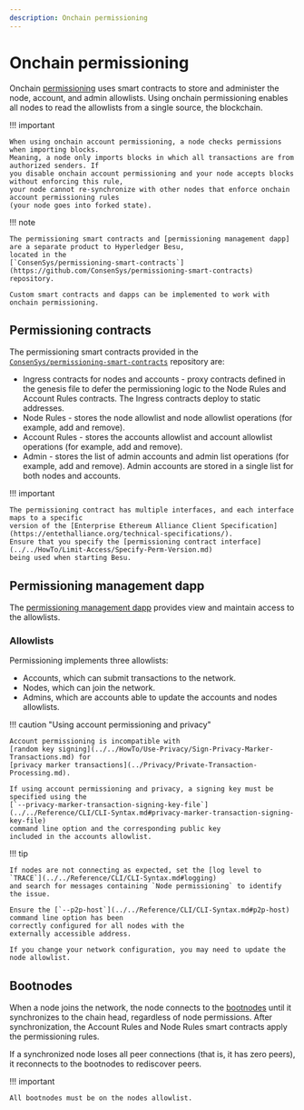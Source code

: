 ```yaml
---
description: Onchain permissioning
---
```


# Onchain permissioning

Onchain [permissioning](index.md) uses smart contracts to store and administer the node, account, and admin
allowlists. Using onchain permissioning enables all nodes to read the allowlists from a single
source, the blockchain.

!!! important

    When using onchain account permissioning, a node checks permissions when importing blocks.
    Meaning, a node only imports blocks in which all transactions are from authorized senders. If
    you disable onchain account permissioning and your node accepts blocks without enforcing this rule,
    your node cannot re-synchronize with other nodes that enforce onchain account permissioning rules
    (your node goes into forked state).

!!! note

    The permissioning smart contracts and [permissioning management dapp] are a separate product to Hyperledger Besu,
    located in the
    [`ConsenSys/permissioning-smart-contracts`](https://github.com/ConsenSys/permissioning-smart-contracts) repository.

    Custom smart contracts and dapps can be implemented to work with onchain permissioning.

## Permissioning contracts

The permissioning smart contracts provided in the
[`ConsenSys/permissioning-smart-contracts`](https://github.com/ConsenSys/permissioning-smart-contracts) repository are:

* Ingress contracts for nodes and accounts - proxy contracts defined in the genesis file to defer
  the permissioning logic to the Node Rules and Account Rules contracts. The Ingress contracts deploy
  to static addresses.
* Node Rules - stores the node allowlist and node allowlist operations (for example, add and
  remove).
* Account Rules - stores the accounts allowlist and account allowlist operations (for example, add
  and remove).
* Admin - stores the list of admin accounts and admin list operations (for example, add and
  remove). Admin accounts are stored in a single list for both nodes and accounts.

!!! important

    The permissioning contract has multiple interfaces, and each interface maps to a specific
    version of the [Enterprise Ethereum Alliance Client Specification](https://entethalliance.org/technical-specifications/).
    Ensure that you specify the [permissioning contract interface](../../HowTo/Limit-Access/Specify-Perm-Version.md)
    being used when starting Besu.

## Permissioning management dapp

The [permissioning management dapp] provides view and maintain access to the allowlists.

### Allowlists

Permissioning implements three allowlists:

* Accounts, which can submit transactions to the network.
* Nodes, which can join the network.
* Admins, which are accounts able to update the accounts and nodes allowlists.

!!! caution "Using account permissioning and privacy"

    Account permissioning is incompatible with
    [random key signing](../../HowTo/Use-Privacy/Sign-Privacy-Marker-Transactions.md) for
    [privacy marker transactions](../Privacy/Private-Transaction-Processing.md).

    If using account permissioning and privacy, a signing key must be specified using the
    [`--privacy-marker-transaction-signing-key-file`](../../Reference/CLI/CLI-Syntax.md#privacy-marker-transaction-signing-key-file)
    command line option and the corresponding public key
    included in the accounts allowlist.

!!! tip

    If nodes are not connecting as expected, set the [log level to `TRACE`](../../Reference/CLI/CLI-Syntax.md#logging)
    and search for messages containing `Node permissioning` to identify the issue.

    Ensure the [`--p2p-host`](../../Reference/CLI/CLI-Syntax.md#p2p-host) command line option has been
    correctly configured for all nodes with the
    externally accessible address.

    If you change your network configuration, you may need to update the node allowlist.

## Bootnodes

When a node joins the network, the node connects to the [bootnodes](../../how-to/connect/bootnodes.md) until it
synchronizes to the chain head, regardless of node permissions. After synchronization, the Account Rules and Node
Rules smart contracts apply the permissioning rules.

If a synchronized node loses all peer connections (that is, it has zero peers), it reconnects to the
bootnodes to rediscover peers.

!!! important

    All bootnodes must be on the nodes allowlist.

<!-- Links -->
[permissioning management dapp]: ../../tutorials/permissioning/onchain.md
[`--privacy-marker-transaction-signing-key-file`]: ../../../reference/cli/options.md#privacy-marker-transaction-signing-key-file
